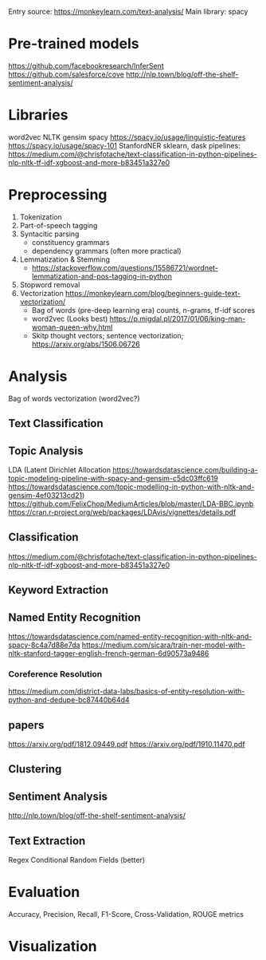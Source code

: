 Entry source: https://monkeylearn.com/text-analysis/
Main library: spacy

# Pre-trained models
https://github.com/facebookresearch/InferSent
https://github.com/salesforce/cove
http://nlp.town/blog/off-the-shelf-sentiment-analysis/


# Libraries
word2vec
NLTK
gensim
spacy https://spacy.io/usage/linguistic-features https://spacy.io/usage/spacy-101
StanfordNER
sklearn, dask pipelines: https://medium.com/@chrisfotache/text-classification-in-python-pipelines-nlp-nltk-tf-idf-xgboost-and-more-b83451a327e0


# Preprocessing
1) Tokenization
2) Part-of-speech tagging
3) Syntacitic parsing
    - constituency grammars
    - dependency grammars (often more practical)
4) Lemmatization & Stemming
    - https://stackoverflow.com/questions/15586721/wordnet-lemmatization-and-pos-tagging-in-python
5) Stopword removal
5) Vectorization
    https://monkeylearn.com/blog/beginners-guide-text-vectorization/
    - Bag of words (pre-deep learning era)
      counts, n-grams, tf-idf scores
    - word2vec (Looks best) https://p.migdal.pl/2017/01/06/king-man-woman-queen-why.html
    - Skitp thought vectors; sentence vectorization; https://arxiv.org/abs/1506.06726


# Analysis

Bag of words vectorization
(word2vec?)

## Text Classification

## Topic Analysis
LDA (Latent Dirichlet Allocation
https://towardsdatascience.com/building-a-topic-modeling-pipeline-with-spacy-and-gensim-c5dc03ffc619
https://towardsdatascience.com/topic-modelling-in-python-with-nltk-and-gensim-4ef03213cd21)
https://github.com/FelixChop/MediumArticles/blob/master/LDA-BBC.ipynb
https://cran.r-project.org/web/packages/LDAvis/vignettes/details.pdf


## Classification
https://medium.com/@chrisfotache/text-classification-in-python-pipelines-nlp-nltk-tf-idf-xgboost-and-more-b83451a327e0

## Keyword Extraction

## Named Entity Recognition
https://towardsdatascience.com/named-entity-recognition-with-nltk-and-spacy-8c4a7d88e7da
https://medium.com/sicara/train-ner-model-with-nltk-stanford-tagger-english-french-german-6d90573a9486

### Coreference Resolution
https://medium.com/district-data-labs/basics-of-entity-resolution-with-python-and-dedupe-bc87440b64d4

## papers
https://arxiv.org/pdf/1812.09449.pdf
https://arxiv.org/pdf/1910.11470.pdf 

## Clustering

## Sentiment Analysis
http://nlp.town/blog/off-the-shelf-sentiment-analysis/

## Text Extraction
Regex
Conditional Random Fields (better)


# Evaluation
Accuracy, Precision, Recall, F1-Score, Cross-Validation, ROUGE metrics


# Visualization
